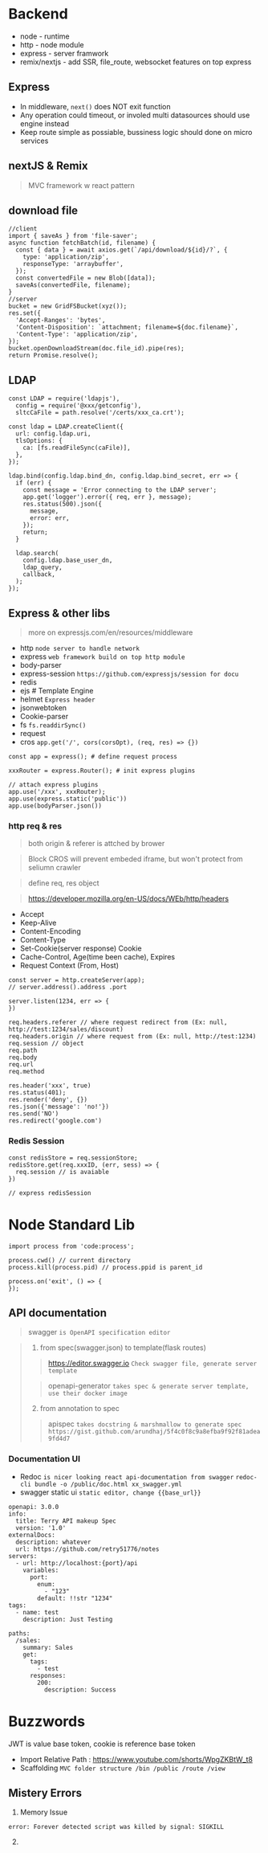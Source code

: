 # Backend

- node - runtime
- http - node module
- express - server framwork
- remix/nextjs - add SSR, file_route, websocket features on top express


## Express
- In middleware, `next()` does NOT exit function
- Any operation could timeout, or involed multi datasources should use engine instead
- Keep route simple as possiable, bussiness logic should done on micro services

## nextJS & Remix
> MVC framework w react pattern


## download file
```
//client
import { saveAs } from 'file-saver';
async function fetchBatch(id, filename) {
  const { data } = await axios.get(`/api/download/${id}/?`, {
    type: 'application/zip',
    responseType: 'arraybuffer',
  });
  const convertedFile = new Blob([data]);
  saveAs(convertedFile, filename);
}
//server
bucket = new GridFSBucket(xyz());
res.set({
  'Accept-Ranges': 'bytes',
  'Content-Disposition': `attachment; filename=${doc.filename}`,
  'Content-Type': 'application/zip',
});
bucket.openDownloadStream(doc.file_id).pipe(res);
return Promise.resolve();
```

## LDAP
```
const LDAP = require('ldapjs'),
  config = require('@xxx/getconfig'),
  sltcCaFile = path.resolve('/certs/xxx_ca.crt');

const ldap = LDAP.createClient({
  url: config.ldap.uri,
  tlsOptions: {
    ca: [fs.readFileSync(caFile)],
  },
});

ldap.bind(config.ldap.bind_dn, config.ldap.bind_secret, err => {
  if (err) {
    const message = 'Error connecting to the LDAP server';
    app.get('logger').error({ req, err }, message);
    res.status(500).json({
      message,
      error: err,
    });
    return;
  }

  ldap.search(
    config.ldap.base_user_dn,
    ldap_query,
    callback,
  );
});
```

## Express & other libs
> more on expressjs.com/en/resources/middleware

- http `node server to handle network`
- express `web framework build on top http module`
- body-parser
- express-session `https://github.com/expressjs/session for docu`
- redis
- ejs # Template Engine
- helmet `Express header`
- jsonwebtoken
- Cookie-parser
- fs `fs.readdirSync()`
- request
- cros `app.get('/', cors(corsOpt), (req, res) => {})`
```
const app = express(); # define request process

xxxRouter = express.Router(); # init express plugins

// attach express plugins
app.use('/xxx', xxxRouter);
app.use(express.static('public'))
app.use(bodyParser.json())

```

### http req & res
> both origin & referer is attched by brower

> Block CROS will prevent embeded iframe, but won't protect from seliumn crawler

> define req, res object

> https://developer.mozilla.org/en-US/docs/WEb/http/headers

- Accept
- Keep-Alive
- Content-Encoding
- Content-Type
- Set-Cookie(server response) Cookie
- Cache-Control, Age(time been cache), Expires
- Request Context (From, Host)
```
const server = http.createServer(app);
// server.address().address .port

server.listen(1234, err => {
})

req.headers.referer // where request redirect from (Ex: null, http://test:1234/sales/discount)
req.headers.origin // where request from (Ex: null, http://test:1234)
req.session // object
req.path
req.body
req.url
req.method

res.header('xxx', true)
res.status(401);
res.render('deny', {})
res.json({'message': 'no!'})
res.send('NO')
res.redirect('google.com')
```

### Redis Session
```
const redisStore = req.sessionStore;
redisStore.get(req.xxxID, (err, sess) => {
  req.session // is avaiable
})

// express redisSession
```
# Node Standard Lib
```
import process from 'code:process';

process.cwd() // current directory
process.kill(process.pid) // process.ppid is parent_id

process.on('exit', () => {
});
```

## API documentation
> swagger `is OpenAPI specification editor`

> 1. from spec(swagger.json) to template(flask routes)
>> https://editor.swagger.io `Check swagger file, generate server template`
>
>> openapi-generator `takes spec & generate server template, use their docker image`
> 2. from annotation to spec
>> apispec `takes docstring & marshmallow to generate spec https://gist.github.com/arundhaj/5f4c0f8c9a8efba9f92f81adea9fd4d7`

### Documentation UI
- Redoc `is nicer looking react api-documentation from swagger` `redoc-cli bundle -o /public/doc.html xx_swagger.yml`
- swagger static ui `static editor, change {{base_url}}`


```
openapi: 3.0.0
info:
  title: Terry API makeup Spec
  version: '1.0'
externalDocs:
  description: whatever
  url: https://github.com/retry51776/notes
servers:
  - url: http://localhost:{port}/api
    variables:
      port:
        enum:
          - "123"
        default: !!str "1234"
tags:
  - name: test
    description: Just Testing

paths:
  /sales:
    summary: Sales
    get:
      tags: 
        - test
      responses:
        200:
          description: Success
```

# Buzzwords
JWT is value base token, cookie is reference base token

- Import Relative Path : <https://www.youtube.com/shorts/WpgZKBtW_t8>
- Scaffolding `MVC folder structure /bin /public /route /view`


## Mistery Errors
1. Memory Issue
```
error: Forever detected script was killed by signal: SIGKILL
```
2.
